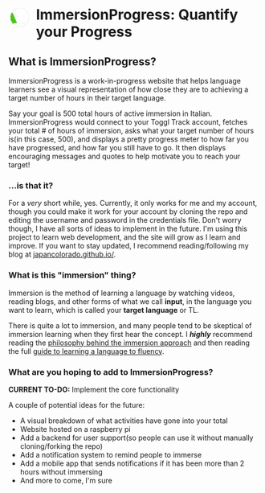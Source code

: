 # <img src="images/Logo.png" width="45" height="45" style="float: left; padding-right: 10px;">ImmersionProgress: Quantify your Progress

## What is ImmersionProgress?

ImmersionProgress is a work-in-progress website that helps language learners see a visual representation of how close they are to achieving a target number of hours in their target language.

Say your goal is 500 total hours of active immersion in Italian. ImmersionProgress would connect to your Toggl Track account, fetches your total # of hours of immersion, asks what your target number of hours is\(in this case, 500\), and displays a pretty progress meter to how far you have progressed, and how far you still have to go. It then displays encouraging messages and quotes to help motivate you to reach your target!

### ...is that it?

For a _very_ short while, yes. Currently, it only works for me and my account, though you could make it work for your account by cloning the repo and editing the username and password in the credentials file. Don't worry though, I have all sorts of ideas to implement in the future. I'm using this project to learn web development, and the site will grow as I learn and improve. If you want to stay updated, I recommend reading/following my blog at [japancolorado.github.io/](https://japancolorado.github.io/).

### What is this "immersion" thing?

Immersion is the method of learning a language by watching videos, reading blogs, and other forms of what we call **input**, in the language you want to learn, which is called your **target language** or TL.

There is quite a lot to immersion, and many people tend to be skeptical of immersion learning when they first hear the concept. I **_highly_** recommend reading the [philosophy behind the immersion approach](https://refold.la/explained#philosophySection) and then reading the full [guide to learning a language to fluency](https://refold.la/simplified/stage-0/a/what-is-immersion).

### What are you hoping to add to ImmersionProgress?

**CURRENT TO-DO:** Implement the core functionality

A couple of potential ideas for the future:

- A visual breakdown of what activities have gone into your total
- Website hosted on a raspberry pi
- Add a backend for user support\(so people can use it without manually cloning/forking the repo\)
- Add a notification system to remind people to immerse
- Add a mobile app that sends notifications if it has been more than 2 hours without immersing
- And more to come, I'm sure
